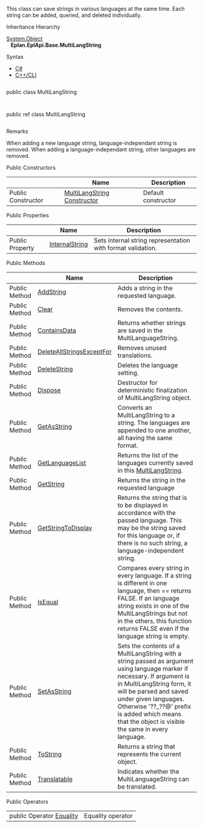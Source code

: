 This class can save strings in various languages at the same time. Each string can be added, queried, and deleted individually.

Inheritance Hierarchy

[System.Object](#)  
   **Eplan.EplApi.Base.MultiLangString**

Syntax

* [C#](#i-syntax-CS)
* [C++/CLI](#i-syntax-CPP2005)

```
```
public class MultiLangString
```
```

```
```
public ref class MultiLangString
```
```

Remarks

When adding a new language string, language-independant string is removed. When adding a language-independant string, other languages are removed.



Public Constructors

|  | Name | Description |
| --- | --- | --- |
| Public Constructor | [MultiLangString Constructor](Eplan.EplApi.Baseu~Eplan.EplApi.Base.MultiLangString~_ctor().html) | Default constructor |





Public Properties

|  | Name | Description |
| --- | --- | --- |
| Public Property | [InternalString](Eplan.EplApi.Baseu~Eplan.EplApi.Base.MultiLangString~InternalString.html) | Sets internal string representation with format validation. |



Public Methods

|  | Name | Description |
| --- | --- | --- |
| Public Method | [AddString](Eplan.EplApi.Baseu~Eplan.EplApi.Base.MultiLangString~AddString.html) | Adds a string in the requested language. |
| Public Method | [Clear](Eplan.EplApi.Baseu~Eplan.EplApi.Base.MultiLangString~Clear.html) | Removes the contents. |
| Public Method | [ContainsData](Eplan.EplApi.Baseu~Eplan.EplApi.Base.MultiLangString~ContainsData.html) | Returns whether strings are saved in the MultiLanguageString. |
| Public Method | [DeleteAllStringsExceptFor](Eplan.EplApi.Baseu~Eplan.EplApi.Base.MultiLangString~DeleteAllStringsExceptFor.html) | Removes unused translations. |
| Public Method | [DeleteString](Eplan.EplApi.Baseu~Eplan.EplApi.Base.MultiLangString~DeleteString.html) | Deletes the language setting. |
| Public Method | [Dispose](Eplan.EplApi.Baseu~Eplan.EplApi.Base.MultiLangString~Dispose().html) | Destructor for deterministic finalization of MultiLangString object. |
| Public Method | [GetAsString](Eplan.EplApi.Baseu~Eplan.EplApi.Base.MultiLangString~GetAsString.html) | Converts an MultiLangString to a string. The languages are appended to one another, all having the same format. |
| Public Method | [GetLanguageList](Eplan.EplApi.Baseu~Eplan.EplApi.Base.MultiLangString~GetLanguageList.html) | Returns the list of the languages currently saved in this [MultiLangString](Eplan.EplApi.Baseu~Eplan.EplApi.Base.MultiLangString.html). |
| Public Method | [GetString](Eplan.EplApi.Baseu~Eplan.EplApi.Base.MultiLangString~GetString.html) | Returns the string in the requested language |
| Public Method | [GetStringToDisplay](Eplan.EplApi.Baseu~Eplan.EplApi.Base.MultiLangString~GetStringToDisplay.html) | Returns the string that is to be displayed in accordance with the passed language. This may be the string saved for this language or, if there is no such string, a language-independent string. |
| Public Method | [IsEqual](Eplan.EplApi.Baseu~Eplan.EplApi.Base.MultiLangString~IsEqual.html) | Compares every string in every language. If a string is different in one language, then == returns FALSE. If an language string exists in one of the MultiLangStrings but not in the others, this function returns FALSE even if the language string is empty. |
| Public Method | [SetAsString](Eplan.EplApi.Baseu~Eplan.EplApi.Base.MultiLangString~SetAsString.html) | Sets the contents of a MultiLangString with a string passed as argument using language marker if necessary. If argument is in MultiLangString form, it will be parsed and saved under given languages. Otherwise '??\_??@' prefix is added which means that the object is visible the same in every language. |
| Public Method | [ToString](Eplan.EplApi.Baseu~Eplan.EplApi.Base.MultiLangString~ToString.html) | Returns a string that represents the current object. |
| Public Method | [Translatable](Eplan.EplApi.Baseu~Eplan.EplApi.Base.MultiLangString~Translatable.html) | Indicates whether the MultiLanguageString can be translated. |





Public Operators

|  |  |
| --- | --- |
| public Operator [Equality](Eplan.EplApi.Baseu~Eplan.EplApi.Base.MultiLangString~op_Equality.html) | Equality operator |



